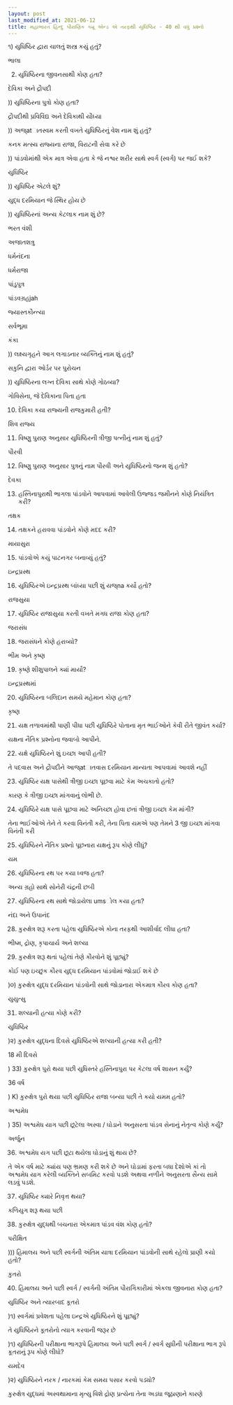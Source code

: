 ```yaml
---
layout: post
last_modified_at: 2021-06-12
title: મહાભારત હિન્દુ પૌરાણિક ક્યૂ એન્ડ એ તરફથી યુધિષ્ઠિર - 40 થી વધુ પ્રશ્નો
---
```

૧) યુધિષ્ઠિર દ્વારા ચાલતું શસ્ત્ર કયું હતું?

ભાલા

2) યુધિષ્ઠિરના જીવનસાથી કોણ હતા?

દેવિકા અને દ્રૌપદી

)) યુધિષ્ઠિરના પુત્રો કોણ હતા?

દ્રૌપદીથી પ્રવિવિંદ્ય અને દેવિકાથી યૌધ્યા

 
)) અજ્atાતસ્વમ કરતી વખતે યુધિષ્ઠિરનું વેશ નામ શું હતું?

કનક મત્સ્ય રાજ્યના રાજા, વિરાટની સેવા કરે છે

)) પાંડવોમાંથી એક માત્ર એવા હતા કે જે નશ્વર શરીર સાથે સ્વર્ગ (સ્વર્ગ) પર જઈ શકે?

યુધિષ્ઠિર

)) યુધિષ્ઠિર એટલે શું?

યુદ્ધ દરમિયાન જે સ્થિર હોય છે

)) યુધિષ્ઠિરનાં અન્ય કેટલાક નામ શું છે?

ભરત વંશી

અજાતશત્રુ

ધર્મનંદના

ધર્મરાજા

પાંડુપુત્ર

પાંડવગ્રહjah

જ્યાસ્તકૌન્ત્યા

સર્વભૂમા

કંકા

)) લક્ષ્‍યગૃહને આગ લગાડનાર વ્યક્તિનું નામ શું હતું?

સકુનિ દ્વારા ઓર્ડર પર પુરોચન

)) યુધિષ્ઠિરના લગ્ન દેવિકા સાથે કોણે ગોઠવ્યા?

ગોવિસેના, જે દેવિકાના પિતા હતા

10) દેવિકા કયા રાજ્યની રાજકુમારી હતી?

શિવ રાજ્ય

11) વિષ્ણુ પુરાણ અનુસાર યુધિષ્ઠિરની ત્રીજી પત્નીનું નામ શું હતું?

પૌરવી

12) વિષ્ણુ પુરાણ અનુસાર પુત્રનું નામ પૌરવી અને યુધિષ્ઠિરનો જન્મ શું હતો?

દેવકા

13) હસ્તિનાપુરાથી ભાગલા પાંડવોને આપવામાં આવેલી ઉજ્જડ જમીનને કોણે નિયંત્રિત કરી?

તક્ષક

14) તક્ષકને હરાવવા પાંડવોને કોણે મદદ કરી?

માયાસુરા

15) પાંડવોએ કયું પાટનગર બનાવ્યું હતું?

ઇન્દ્રપ્રસ્થ

16) યુધિષ્ઠિરએ ઇન્દ્રપ્રસ્થ બાંધ્યા પછી શું યજ્na કર્યો હતો?

રાજસુયા

17) યુધિષ્ઠિર રાજાસુયા કરતી વખતે મગધ રાજા કોણ હતા?

જરાસંધ

18) જરાસંધને કોણે હરાવ્યો?

ભીમ અને કૃષ્ણ

19) કૃષ્ણે શીશુપાલને ક્યાં માર્યો?

ઇન્દ્રપ્રસ્થમાં

20) યુધિષ્ઠિરના બલિદાન સમયે મહેમાન કોણ હતા?

કૃષ્ણ

21) યક્ષ તળાવમાંથી પાણી પીધા પછી યુધિષ્ઠિરે પોતાના મૃત ભાઈઓને કેવી રીતે જીવંત કર્યા?

યક્ષના નૈતિક પ્રશ્નોના જવાબો આપીને.

22) યક્ષે યુધિષ્ઠિરને શું ઇચ્છા આપી હતી?

તે પદવાસ અને દ્રૌપદીને આજ્atાતવાસ દરમિયાન માન્યતા આપવામાં આવશે નહીં
 
23) યુધિષ્ઠિર યક્ષ પાસેથી ત્રીજી ઇચ્છા પૂછવા માટે કેમ અચકાતો હતો?

કારણ કે ત્રીજી ઇચ્છા માંગવાનું લોભી છે.

24) યુધિષ્ઠિરે યક્ષ પાસે પૂછવા માટે અનિચ્છા હોવા છતાં ત્રીજી ઇચ્છા કેમ માંગી?

તેના ભાઈઓએ તેને તે કરવા વિનંતી કરી, તેના પિતા યમએ પણ તેમને 3 જી ઇચ્છા માંગવા વિનંતી કરી

25) યુધિષ્ઠિરને નૈતિક પ્રશ્નો પૂછનારા યક્ષનું રૂપ કોણે લીધું?

યમ

26) યુધિષ્ઠિરના રથ પર કયા ધ્વજ હતા?

અન્ય ગ્રહો સાથે સોનેરી ચંદ્રની છબી

27) યુધિષ્ઠિરના રથ સાથે જોડાયેલા umsોલ કયા હતા?

નંદા અને ઉપાનંદ

28) કુરુક્ષેત્ર શરૂ કરતા પહેલા યુધિષ્ઠિરએ કોના તરફથી આશીર્વાદ લીધા હતા?

ભીષ્મ, દ્રોણ, કૃપાચાર્ય અને શલ્યા

29) કુરુક્ષેત્ર શરૂ થતાં પહેલાં તેણે કૌરવોને શું પૂછ્યું?

કોઈ પણ ઇચ્છુક કૌરવ યુદ્ધ દરમિયાન પાંડવોમાં જોડાઈ શકે છે

)૦) કુરુક્ષેત્ર યુદ્ધ દરમિયાન પાંડવોની સાથે જોડાનારા એકમાત્ર કૌરવ કોણ હતા?

યુયુત્સુ

31) શલ્યાની હત્યા કોણે કરી?

યુધિષ્ઠિર

)૨) કુરુક્ષેત્ર યુદ્ધના દિવસે યુધિષ્ઠિરએ શલ્યાની હત્યા કરી હતી?

18 મી દિવસે

) 33) કુરુક્ષેત્ર પુરો થયા પછી યુધિસ્તરે હસ્તિનાપુરા પર કેટલા વર્ષ શાસન કર્યું?

36 વર્ષ

) K) કુરુક્ષેત્ર પુરો થયા પછી યુધિષ્ઠિર રાજા બન્યા પછી તે કયો યમમ હતો?

અશ્વમેધ

) 35) અશ્વમેધ યાગ પછી છૂટેલા અસ્વા / ઘોડાને અનુસરતા પાંડવ સેનાનું નેતૃત્વ કોણે કર્યું?

અર્જુન

36) અશ્વમેધ યગ પછી છૂટા થયેલા ઘોડાનું શું થાય છે?

તે એક વર્ષ માટે ક્યાંય પણ ભ્રમણ કરી શકે છે અને ઘોડામાં ફરતા બધા દેશોએ કાં તો અશ્વમેધ યાગ કરેલી વ્યક્તિને સબમિટ કરવો પડશે અથવા નળીને અનુસરતા સૈન્ય સામે લડવું પડશે.

37) યુધિષ્ઠિર ક્યારે નિવૃત્ત થયા?

કળિયુગ શરૂ થયા પછી

38) કુરુક્ષેત્ર યુદ્ધથી બચનારા એકમાત્ર પાંડવ વંશ કોણ હતો?

પરીક્ષિત

))) હિમાલય અને પછી સ્વર્ગની અંતિમ યાત્રા દરમિયાન પાંડવોની સાથે રહેલો પ્રાણી કયો હતો?

કુતરો

40) હિમાલય અને પછી સ્વર્ગ / સ્વર્ગની અંતિમ પૌરાગિકારીમાં એકલા જીવનારા કોણ હતા?

યુધિષ્ઠિર અને ત્યારબાદ કૂતરો

)૧) સ્વર્ગમાં પ્રવેશતા પહેલા ઇન્દ્રએ યુધિષ્ઠિરને શું પૂછ્યું?

તે યુધિષ્ઠિરને કૂતરોનો ત્યાગ કરવાની જરૂર છે

)૧) યુધિષ્ઠિરની પરીક્ષાના ભાગરૂપે હિમાલય અને પછી સ્વર્ગ / સ્વર્ગ સુધીની પરીક્ષાના ભાગ રૂપે કૂતરાનું રૂપ કોણે લીધો?

યમદેવ

)૨) યુધિષ્ઠિરને નરક / નારકમાં કેમ સમય પસાર કરવો પડ્યો?

કુરુક્ષેત્ર યુદ્ધમાં અસ્વથામાના મૃત્યુ વિશે દ્રોણ પ્રત્યેના તેના અડધા જૂઠાણાને કારણે
